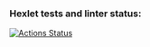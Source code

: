 ### Hexlet tests and linter status:
[![Actions Status](https://github.com/dmitrii2l/python-project-lvl1/workflows/hexlet-check/badge.svg)](https://github.com/dmitrii2l/python-project-lvl1/actions)